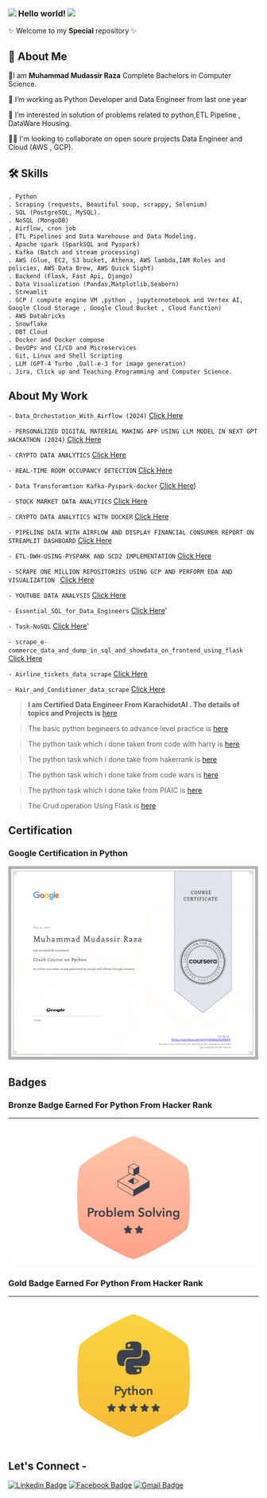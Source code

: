 ### <img src="https://github.com/mustafaali96/mustafaali96/blob/master/Assests/Hi.gif" width="29px"> Hello world!&nbsp;<img src="https://github.com/mustafaali96/mustafaali96/blob/master/Assests/Earth.gif" width="24px"> 
✨ Welcome to my **Special** repository ✨

## 🚀 About Me
🌱I am **Muhammad Mudassir Raza** Complete Bachelors in Computer Science.

💞️ I’m  working as Python Developer and Data Engineer from last one year

👀 I’m interested in solution of problems related to python,ETL Pipeline , DataWare Housing.

👯‍♀️ I'm looking to collaborate on open soure projects Data Engineer and Cloud (AWS , GCP).



<!-- - 👋 Hi, I’m @MuhammadMudassirRaza12345
- 👀 I’m interested in ...
- 🌱 I’m currently learning ...
- 💞️ I’m looking to collaborate on ...
- 📫 How to reach me ...
 -->
 
## 🛠 Skills 
    . Python
    . Scraping (requests, Beautiful soup, scrappy, Selenium)
    . SQL (PostgreSQL, MySQL).
    . NoSQL (MongoDB)
    . Airflow, cron job
    . ETL Pipelines and Data Warehouse and Data Modeling.
    . Apache spark (SparkSQL and Pyspark)
    . Kafka (Batch and stream processing)
    . AWS (Glue, EC2, S3 bucket, Athena, AWS lambda,IAM Roles and policies, AWS Data Brew, AWS Quick Sight)
    . Backend (Flask, Fast Api, Django)
    . Data Visualization (Pandas,Matplotlib,Seaborn)
    . Streamlit
    . GCP ( compute engine VM ,python , jupyternotebook and Vertex AI, Google Cloud Storage , Google Cloud Bucket , Cloud Function)
    . AWS Databricks
    . Snowflake 
    . DBT Cloud 
    . Docker and Docker compose
    . DevOPs and CI/CD and Microservices
    . Git, Linux and Shell Scripting
    . LLM (GPT-4 Turbo ,Dall-e-3 for image generation)
    . Jira, Click up and Teaching Programming and Computer Science. 
  

## About My Work
 
`- Data_Orchestation_With_Airflow (2024)` [Click Here]([https://github.com/MuhammadMudassirRaza12345/real-time_crypto_data_pipeline_using_kafka_s3_databricks_snowflake/](https://github.com/MuhammadMudassirRaza12345/Data_Orchestation_With_Airflow/tree/main))

`- PERSONALIZED DIGITAL MATERIAL MAKING APP USING LLM MODEL IN NEXT GPT HACKATHON (2024)` [Click Here](https://github.com/MuhammadMudassirRaza12345/personalized_digital_material_app/blob/main/README.md)

`- CRYPTO DATA ANALYTICS` [Click Here](https://github.com/MuhammadMudassirRaza12345/real-time_crypto_data_pipeline_using_kafka_s3_databricks_snowflake/)

`- REAL-TIME ROOM OCCUPANCY DETECTION` [Click Here](https://github.com/MuhammadMudassirRaza12345/capstone_deg_01)

`- Data Transforamtion Kafka-Pyspark-docker` [Click Here](https://github.com/MudassirRaza2211-021-KHI-DEG/2211-021-KHI-DEG_final_exam_solutions/tree/main/kafka_pyspark))

`- STOCK MARKET DATA ANALYTICS` [Click Here](https://github.com/MuhammadMudassirRaza12345/Stock-Market-Kafka-Real-Time-Data-Engineering-Project-using-AWS-KAFKA-and-SNOWFLAKE)

`- CRYPTO DATA ANALYTICS WITH DOCKER` [Click Here](https://github.com/MuhammadMudassirRaza12345/real-time_crypto_data_pipeline_using_kafka_snowflake_docker)

`- PIPELINE DATA WITH AIRFLOW AND DISPLAY FINANCIAL CONSUMER REPORT ON STREAMLIT DASHBOARD` [Click Here](https://github.com/MuhammadMudassirRaza12345/Pipeline-Data-with-Airflow-and-streamlit-Dashboard)

`- ETL-DWH-USING-PYSPARK AND SCD2 IMPLEMENTATION` [Click Here](https://github.com/MuhammadMudassirRaza12345/ETL-DwH-using-PySpark)

`- SCRAPE ONE MILLION REPOSITORIES USING GCP AND PERFORM EDA AND VISUALIZATION ` [Click Here](https://github.com/MuhammadMudassirRaza12345/Scrape-one-millions-repositories-using-GCP/blob/main/README.md)

`- YOUTUBE DATA ANALYSIS` [Click Here](https://github.com/MuhammadMudassirRaza12345/dataengineering-youtube-analysis-project)

 `- Essential_SQL_for_Data_Engineers` [Click Here](https://github.com/MuhammadMudassirRaza12345/Essential_SQL_for_Data_Engineers)'

 `- Task-NoSQL` [Click Here](https://github.com/MuhammadMudassirRaza12345/Task-NoSQL)'

 `- scrape_e-commerce_data_and_dump_in_sql_and_showdata_on_frontend_using_flask` [Click Here](https://github.com/MuhammadMudassirRaza12345/scrape_e-commerce_data_and_dump_in_sql_and_showdata_on_frontend_using_flask)

 `- Airline_tickets_data_scrape` [Click Here](https://github.com/MuhammadMudassirRaza12345/Airline_tickets_data_scrape)
 
 `- Hair_and_Conditioner_data_scrape` [Click Here](https://github.com/MuhammadMudassirRaza12345/Hair_and_Conditioner_data_scrape)




 



 



> **I am Certified Data Engineer From KarachidotAI . The details of topics and Projects is** [here](https://github.com/MuhammadMudassirRaza12345/KARACHIAI/tree/main#readme)

>The basic python begineers to advance level practice is [here](https://github.com/MuhammadMudassirRaza12345/PYTHON-FOR-BEGINNERS#readme)

>The python task which i done taken from code with harry is [here](https://github.com/MuhammadMudassirRaza12345/Python_Practice_Code_With_Harry#readme)

>The python task which i done take from hakerrank is [here](https://github.com/MuhammadMudassirRaza12345/HackerRank#readme)

>The python task which i done take from code wars is [here](https://github.com/MuhammadMudassirRaza12345/code_wars/blob/main/codewars.ipynb)

>The python task which i done take from PIAIC is [here](https://github.com/MuhammadMudassirRaza12345/Python_Assignments-PIAIC-#readme)

> The Crud operation Using Flask  is [here](https://todo-list-with-flask.herokuapp.com/)

## Certification

### Google Certification in Python
![Google Certification in Python](https://github.com/MuhammadMudassirRaza12345/PYTHON-FOR-BEGINNERS/blob/main/images/google_crash_course_python.png?raw=true)

## Badges

### Bronze Badge Earned For Python From Hacker Rank
--------------------------------------------------
![Bronze Badge Earned For Python From Hacker Rank](https://github.com/MuhammadMudassirRaza12345/PYTHON-FOR-BEGINNERS/blob/main/images/1672202723138.jpg)
--------------------------------------------------
### Gold Badge Earned For Python From Hacker Rank
--------------------------------------------------
![Gold Badge From For Python Hacker Rank](https://github.com/MuhammadMudassirRaza12345/PYTHON-FOR-BEGINNERS/blob/main/images/1672935859582.jpg)
--------------------------------------------------


## Let's Connect -


<!-- [![Linkedin Badge](https://img.shields.io/badge/-mudassirraza6322ab200-blue?style=flat-square&logo=Linkedin&logoColor=white&link=https://www.linkedin.com/in/mustafaali96/)](https://www.linkedin.com/in/mustafaali96/)   -->
[![Linkedin Badge](https://img.shields.io/badge/-MuhammadMudassirRaza-blue?style=flat-square&logo=Linkedin&logoColor=white&link=https://www.linkedin.com/in/MuhammadMudassirRaza/)](https://www.linkedin.com/in/MuhammadMudassirRaza/)   [![Facebook Badge](https://img.shields.io/badge/-mudassir.raza.12345.96-03a57a?style=flat-square&labelColor=FFFFFF&logo=Facebook&link=https://facebook.com/mudassir.raza.12345)](https://facebook.com/mudassir.raza.12345)   [![Gmail Badge](https://img.shields.io/badge/-786mudassirraza@gmail.com-c14438?style=flat-square&logo=Gmail&logoColor=white&link=mailto:786mudassirraza@gmail.com)](mailto:786mudassirraza@gmail.com)  

<!---
MuhammadMudassirRaza12345/MuhammadMudassirRaza12345 is a ✨ special ✨ repository because its `README.md` (this file) appears on your GitHub profile.
You can click the Preview link to take a look at your changes.
--->
